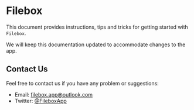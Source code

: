 # Filebox

This document provides instructions, tips and tricks for getting started with `Filebox`.

We will keep this documentation updated to accommodate changes to the app.


## Contact Us

Feel free to contact us if you have any problem or suggestions:

- Email: [filebox.app@outlook.com](mailto://filebox.app@outlook.com)
- Twitter: [@FileboxApp](https://twitter.com/fileboxapp)